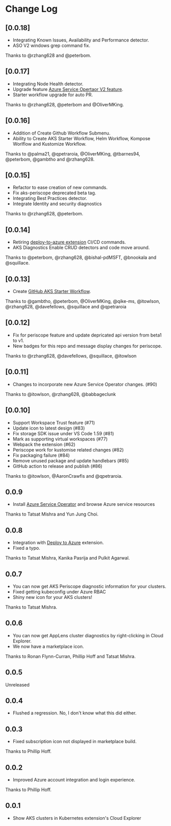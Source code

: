 # Change Log

## [0.0.18]

* Integrating Known Issues, Availability and Performance detector.
* ASO V2 windows grep command fix.

Thanks to @rzhang628 and @peterbom.

## [0.0.17]

* Integrating Node Health detector.
* Upgrade feature [Azure Service Opertaor V2 feature](https://azure.github.io/azure-service-operator/#installation).
* Starter workflow upgrade for auto PR.

Thanks to @rzhang628, @peterbom and @OliverMKing.

## [0.0.16]

* Addition of Create Github Workflow Submenu.
* Ability to Create AKS Starter Workflow, Helm Workflow, Kompose Worlflow and Kustomize Workflow.

Thanks to @palma21, @qpetraroia, @OliverMKing, @tbarnes94, @peterbom, @gambtho and @rzhang628.

## [0.0.15]

* Refactor to ease creation of new commands.
* Fix aks-periscope deprecated beta tag.
* Integrating Best Practices detector.
* Integrate Identity and security diagnostics

Thanks to @rzhang628, @peterbom.

## [0.0.14]

* Retiring [deploy-to-azure extension](https://marketplace.visualstudio.com/items?itemName=ms-vscode-deploy-azure.azure-deploy) CI/CD commands.
* AKS Diagnostics Enable CRUD detectors and code move around.

Thanks to @peterbom, @rzhang628, @bishal-pdMSFT, @bnookala and @squillace.

## [0.0.13]

* Create [GitHub AKS Starter Workflow](https://github.com/actions/starter-workflows/blob/main/deployments/azure-kubernetes-service.yml).

Thanks to @gambtho, @peterbom, @OliverMKing, @qike-ms, @itowlson, @rzhang628, @davefellows, @squillace and @qpetraroia

## [0.0.12]

* Fix for periscope feature and update depricated api version from beta1 to v1.
* New badges for this repo and message display changes for periscope.

Thanks to @rzhang628, @davefellows, @squillace, @itowlson

## [0.0.11]

* Changes to incorporate new Azure Service Operator changes. (#90)

Thanks to @itowlson, @rzhang628, @babbageclunk

## [0.0.10]

* Support Workspace Trust feature (#71)
* Update icon to latest design (#83)
* Fix storage SDK issue under VS Code 1.59 (#81)
* Mark as supporting virtual workspaces (#77)
* Webpack the extension (#62)
* Periscope work for kustomise related changes (#82)
* Fix packaging failure (#84)
* Remove unused package and update handlebars (#85)
* GitHub action to release and publish (#86)

Thanks to @itowlson, @AaronCrawfis and @qpetraroia.

## 0.0.9

* Install [Azure Service Operator](https://cloudblogs.microsoft.com/opensource/2020/06/25/announcing-azure-service-operator-kubernetes/) and browse Azure service resources

Thanks to Tatsat Mishra and Yun Jung Choi.

## 0.0.8

* Integration with [Deploy to Azure](https://marketplace.visualstudio.com/items?itemName=ms-vscode-deploy-azure.azure-deploy) extension.
* Fixed a typo.

Thanks to Tatsat Mishra, Kanika Pasrija and Pulkit Agarwal.

## 0.0.7

* You can now get AKS Periscope diagnostic information for your clusters.
* Fixed getting kubeconfig under Azure RBAC
* Shiny new icon for your AKS clusters!

Thanks to Tatsat Mishra.

## 0.0.6

* You can now get AppLens cluster diagnostics by right-clicking in Cloud Explorer.
* We now have a marketplace icon.

Thanks to Ronan Flynn-Curran, Phillip Hoff and Tatsat Mishra.

## 0.0.5

Unreleased

## 0.0.4

* Flushed a regression. No, I don't know what this did either.

## 0.0.3

* Fixed subscription icon not displayed in marketplace build.

Thanks to Phillip Hoff.

## 0.0.2

* Improved Azure account integration and login experience.

Thanks to Phillip Hoff.

## 0.0.1

* Show AKS clusters in Kubernetes extension's Cloud Explorer
